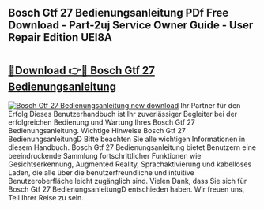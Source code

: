 ## Bosch Gtf 27 Bedienungsanleitung PDf Free Download - Part-2uj Service Owner Guide - User Repair Edition UEl8A

# <h2><a href="http://df3sjv.blite.top/?on=Bosch+Gtf+27+Bedienungsanleitung">🔗Download 👉🔴 Bosch Gtf 27 Bedienungsanleitung</a></h2>

[![Bosch Gtf 27 Bedienungsanleitung new download](https://i.imgur.com/lujVjoI.png)](http://df3sjv.blite.top/?on=Bosch+Gtf+27+Bedienungsanleitung)
Ihr Partner für den Erfolg Dieses Benutzerhandbuch ist Ihr zuverlässiger Begleiter bei der erfolgreichen Bedienung und Wartung Ihres Bosch Gtf 27 Bedienungsanleitung. Wichtige Hinweise Bosch Gtf 27 BedienungsanleitungD Bitte beachten Sie alle wichtigen Informationen in diesem Handbuch. Bosch Gtf 27 Bedienungsanleitung bietet Benutzern eine beeindruckende Sammlung fortschrittlicher Funktionen wie Gesichtserkennung, Augmented Reality, Sprachaktivierung und kabelloses Laden, die alle über die benutzerfreundliche und intuitive Benutzeroberfläche leicht zugänglich sind. Vielen Dank, dass Sie sich für Bosch Gtf 27 BedienungsanleitungD entschieden haben. Wir freuen uns, Teil Ihrer Reise zu sein.
